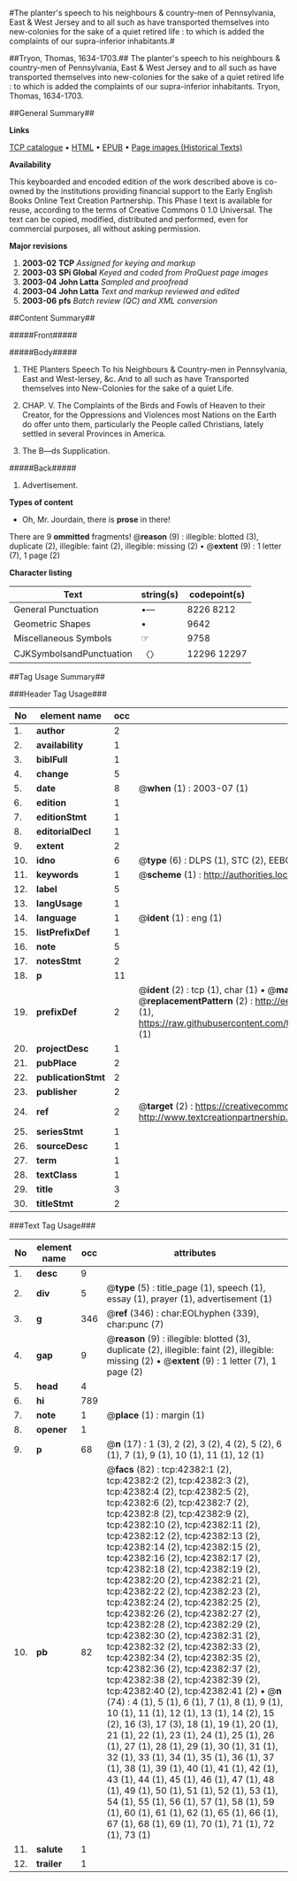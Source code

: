 #The planter's speech to his neighbours & country-men of Pennsylvania, East & West Jersey and to all such as have transported themselves into new-colonies for the sake of a quiet retired life : to which is added the complaints of our supra-inferior inhabitants.#

##Tryon, Thomas, 1634-1703.##
The planter's speech to his neighbours & country-men of Pennsylvania, East & West Jersey and to all such as have transported themselves into new-colonies for the sake of a quiet retired life : to which is added the complaints of our supra-inferior inhabitants.
Tryon, Thomas, 1634-1703.

##General Summary##

**Links**

[TCP catalogue](http://www.ota.ox.ac.uk/tcp/)  • 
[HTML](http://tei.it.ox.ac.uk/tcp/Texts-HTML/free/A63/A63807.html)  • 
[EPUB](http://tei.it.ox.ac.uk/tcp/Texts-EPUB/free/A63/A63807.epub) • 
[Page images (Historical Texts)](https://data.historicaltexts.jisc.ac.uk/view?pubId=eebo-09062449e&pageId=eebo-09062449e-42382-1)

**Availability**

This keyboarded and encoded edition of the
	       work described above is co-owned by the institutions
	       providing financial support to the Early English Books
	       Online Text Creation Partnership. This Phase I text is
	       available for reuse, according to the terms of Creative
	       Commons 0 1.0 Universal. The text can be copied,
	       modified, distributed and performed, even for
	       commercial purposes, all without asking permission.

**Major revisions**

1. __2003-02__ __TCP__ *Assigned for keying and markup*
1. __2003-03__ __SPi Global__ *Keyed and coded from ProQuest page images*
1. __2003-04__ __John Latta__ *Sampled and proofread*
1. __2003-04__ __John Latta__ *Text and markup reviewed and edited*
1. __2003-06__ __pfs__ *Batch review (QC) and XML conversion*

##Content Summary##

#####Front#####

#####Body#####

1. THE Planters Speech To his Neighbours & Country-men in Pennsylvania, East and West-Iersey, &c. And to all such as have Transported themselves into New-Colonies for the sake of a quiet Life.

1. CHAP. V. The Complaints of the Birds and Fowls of Heaven to their Creator, for the Oppressions and Violences most Nations on the Earth do offer unto them, particularly the People called Christians, lately settled in several Provinces in America.

1. The B—ds Supplication.

#####Back#####

1. Advertisement.

**Types of content**

  * Oh, Mr. Jourdain, there is **prose** in there!

There are 9 **ommitted** fragments! 
 @__reason__ (9) : illegible: blotted (3), duplicate (2), illegible: faint (2), illegible: missing (2)  •  @__extent__ (9) : 1 letter (7), 1 page (2)

**Character listing**


|Text|string(s)|codepoint(s)|
|---|---|---|
|General Punctuation|•—|8226 8212|
|Geometric Shapes|▪|9642|
|Miscellaneous Symbols|☞|9758|
|CJKSymbolsandPunctuation|〈〉|12296 12297|

##Tag Usage Summary##

###Header Tag Usage###

|No|element name|occ|attributes|
|---|---|---|---|
|1.|__author__|2||
|2.|__availability__|1||
|3.|__biblFull__|1||
|4.|__change__|5||
|5.|__date__|8| @__when__ (1) : 2003-07 (1)|
|6.|__edition__|1||
|7.|__editionStmt__|1||
|8.|__editorialDecl__|1||
|9.|__extent__|2||
|10.|__idno__|6| @__type__ (6) : DLPS (1), STC (2), EEBO-CITATION (1), OCLC (1), VID (1)|
|11.|__keywords__|1| @__scheme__ (1) : http://authorities.loc.gov/ (1)|
|12.|__label__|5||
|13.|__langUsage__|1||
|14.|__language__|1| @__ident__ (1) : eng (1)|
|15.|__listPrefixDef__|1||
|16.|__note__|5||
|17.|__notesStmt__|2||
|18.|__p__|11||
|19.|__prefixDef__|2| @__ident__ (2) : tcp (1), char (1)  •  @__matchPattern__ (2) : ([0-9\-]+):([0-9IVX]+) (1), (.+) (1)  •  @__replacementPattern__ (2) : http://eebo.chadwyck.com/downloadtiff?vid=$1&page=$2 (1), https://raw.githubusercontent.com/textcreationpartnership/Texts/master/tcpchars.xml#$1 (1)|
|20.|__projectDesc__|1||
|21.|__pubPlace__|2||
|22.|__publicationStmt__|2||
|23.|__publisher__|2||
|24.|__ref__|2| @__target__ (2) : https://creativecommons.org/publicdomain/zero/1.0/ (1), http://www.textcreationpartnership.org/docs/. (1)|
|25.|__seriesStmt__|1||
|26.|__sourceDesc__|1||
|27.|__term__|1||
|28.|__textClass__|1||
|29.|__title__|3||
|30.|__titleStmt__|2||


###Text Tag Usage###

|No|element name|occ|attributes|
|---|---|---|---|
|1.|__desc__|9||
|2.|__div__|5| @__type__ (5) : title_page (1), speech (1), essay (1), prayer (1), advertisement (1)|
|3.|__g__|346| @__ref__ (346) : char:EOLhyphen (339), char:punc (7)|
|4.|__gap__|9| @__reason__ (9) : illegible: blotted (3), duplicate (2), illegible: faint (2), illegible: missing (2)  •  @__extent__ (9) : 1 letter (7), 1 page (2)|
|5.|__head__|4||
|6.|__hi__|789||
|7.|__note__|1| @__place__ (1) : margin (1)|
|8.|__opener__|1||
|9.|__p__|68| @__n__ (17) : 1 (3), 2 (2), 3 (2), 4 (2), 5 (2), 6 (1), 7 (1), 9 (1), 10 (1), 11 (1), 12 (1)|
|10.|__pb__|82| @__facs__ (82) : tcp:42382:1 (2), tcp:42382:2 (2), tcp:42382:3 (2), tcp:42382:4 (2), tcp:42382:5 (2), tcp:42382:6 (2), tcp:42382:7 (2), tcp:42382:8 (2), tcp:42382:9 (2), tcp:42382:10 (2), tcp:42382:11 (2), tcp:42382:12 (2), tcp:42382:13 (2), tcp:42382:14 (2), tcp:42382:15 (2), tcp:42382:16 (2), tcp:42382:17 (2), tcp:42382:18 (2), tcp:42382:19 (2), tcp:42382:20 (2), tcp:42382:21 (2), tcp:42382:22 (2), tcp:42382:23 (2), tcp:42382:24 (2), tcp:42382:25 (2), tcp:42382:26 (2), tcp:42382:27 (2), tcp:42382:28 (2), tcp:42382:29 (2), tcp:42382:30 (2), tcp:42382:31 (2), tcp:42382:32 (2), tcp:42382:33 (2), tcp:42382:34 (2), tcp:42382:35 (2), tcp:42382:36 (2), tcp:42382:37 (2), tcp:42382:38 (2), tcp:42382:39 (2), tcp:42382:40 (2), tcp:42382:41 (2)  •  @__n__ (74) : 4 (1), 5 (1), 6 (1), 7 (1), 8 (1), 9 (1), 10 (1), 11 (1), 12 (1), 13 (1), 14 (2), 15 (2), 16 (3), 17 (3), 18 (1), 19 (1), 20 (1), 21 (1), 22 (1), 23 (1), 24 (1), 25 (1), 26 (1), 27 (1), 28 (1), 29 (1), 30 (1), 31 (1), 32 (1), 33 (1), 34 (1), 35 (1), 36 (1), 37 (1), 38 (1), 39 (1), 40 (1), 41 (1), 42 (1), 43 (1), 44 (1), 45 (1), 46 (1), 47 (1), 48 (1), 49 (1), 50 (1), 51 (1), 52 (1), 53 (1), 54 (1), 55 (1), 56 (1), 57 (1), 58 (1), 59 (1), 60 (1), 61 (1), 62 (1), 65 (1), 66 (1), 67 (1), 68 (1), 69 (1), 70 (1), 71 (1), 72 (1), 73 (1)|
|11.|__salute__|1||
|12.|__trailer__|1||
